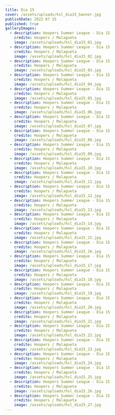 ```yaml
---
title: Dia 15
cover: /assets/uploads/hsl_dia15_banner.jpg
publishDate: 2022 07 15
published: true
galleryImages:
  - description: Hoopers Summer League - Dia 15
    credito: Hoopers / Malagueta
    image: /assets/uploads/hsl_dia15_01.jpg
  - description: Hoopers Summer League - Dia 15
    credito: Hoopers / Malagueta
    image: /assets/uploads/hsl_dia15_02.jpg
  - description: Hoopers Summer League - Dia 15
    credito: Hoopers / Malagueta
    image: /assets/uploads/hsl_dia15_03.jpg
  - description: Hoopers Summer League - Dia 15
    credito: Hoopers / Malagueta
    image: /assets/uploads/hsl_dia15_04.jpg
  - description: Hoopers Summer League - Dia 15
    credito: Hoopers / Malagueta
    image: /assets/uploads/hsl_dia15_05.jpg
  - description: Hoopers Summer League - Dia 15
    credito: Hoopers / Malagueta
    image: /assets/uploads/hsl_dia15_06.jpg
  - description: Hoopers Summer League - Dia 15
    credito: Hoopers / Malagueta
    image: /assets/uploads/hsl_dia15_07.jpg
  - description: Hoopers Summer League - Dia 15
    credito: Hoopers / Malagueta
    image: /assets/uploads/hsl_dia15_08.jpg
  - description: Hoopers Summer League - Dia 15
    credito: Hoopers / Malagueta
    image: /assets/uploads/hsl_dia15_09.jpg
  - description: Hoopers Summer League - Dia 15
    credito: Hoopers / Malagueta
    image: /assets/uploads/hsl_dia15_10.jpg
  - description: Hoopers Summer League - Dia 15
    credito: Hoopers / Malagueta
    image: /assets/uploads/hsl_dia15_11.jpg
  - description: Hoopers Summer League - Dia 15
    credito: Hoopers / Malagueta
    image: /assets/uploads/hsl_dia15_12.jpg
  - description: Hoopers Summer League - Dia 15
    credito: Hoopers / Malagueta
    image: /assets/uploads/hsl_dia15_13.jpg
  - description: Hoopers Summer League - Dia 15
    credito: Hoopers / Malagueta
    image: /assets/uploads/hsl_dia15_14.jpg
  - description: Hoopers Summer League - Dia 15
    credito: Hoopers / Malagueta
    image: /assets/uploads/hsl_dia15_15.jpg
  - description: Hoopers Summer League - Dia 15
    credito: Hoopers / Malagueta
    image: /assets/uploads/hsl_dia15_16.jpg
  - description: Hoopers Summer League - Dia 15
    credito: Hoopers / Malagueta
    image: /assets/uploads/hsl_dia15_17.jpg
  - description: Hoopers Summer League - Dia 15
    credito: Hoopers / Malagueta
    image: /assets/uploads/hsl_dia15_18.jpg
  - description: Hoopers Summer League - Dia 15
    credito: Hoopers / Malagueta
    image: /assets/uploads/hsl_dia15_19.jpg
  - description: Hoopers Summer League - Dia 15
    credito: Hoopers / Malagueta
    image: /assets/uploads/hsl_dia15_20.jpg
  - description: Hoopers Summer League - Dia 15
    credito: Hoopers / Malagueta
    image: /assets/uploads/hsl_dia15_21.jpg
  - description: Hoopers Summer League - Dia 15
    credito: Hoopers / Malagueta
    image: /assets/uploads/hsl_dia15_22.jpg
  - description: Hoopers Summer League - Dia 15
    credito: Hoopers / Malagueta
    image: /assets/uploads/hsl_dia15_23.jpg
  - description: Hoopers Summer League - Dia 15
    credito: Hoopers / Malagueta
    image: /assets/uploads/hsl_dia15_24.jpg
  - description: Hoopers Summer League - Dia 15
    credito: Hoopers / Malagueta
    image: /assets/uploads/hsl_dia15_25.jpg
  - description: Hoopers Summer League - Dia 15
    credito: Hoopers / Malagueta
    image: /assets/uploads/hsl_dia15_26.jpg
  - description: Hoopers Summer League - Dia 15
    credito: Hoopers / Malagueta
    image: /assets/uploads/hsl_dia15_27.jpg
---
```


